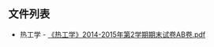 

## 文件列表

  - 热工学
        - [《热工学》2014-2015年第2学期期末试卷AB卷.pdf](https://github.com/bjut-swift/BJUT-Helper/raw/master/./%E7%83%AD%E5%B7%A5%E5%AD%A6/%E3%80%8A%E7%83%AD%E5%B7%A5%E5%AD%A6%E3%80%8B2014-2015%E5%B9%B4%E7%AC%AC2%E5%AD%A6%E6%9C%9F%E6%9C%9F%E6%9C%AB%E8%AF%95%E5%8D%B7AB%E5%8D%B7.pdf)
